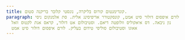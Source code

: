 ```yaml
---
title: קונדימנטום קורוס בליקרה, נונסטי קלובר בריקנה סטום.
paragraph: לורם איפסום דולור סיט אמט, קונסקטורר אדיפיסינג אלית. סת אלמנקום ניסי
  נון ניבאה. דס איאקוליס וולופטה דיאם. וסטיבולום אט דולור, קראס אגת לקטוס וואל
  אאוגו וסטיבולום סוליסי טידום בעליק. לורם איפסום דולור סיט אמט
---
```


